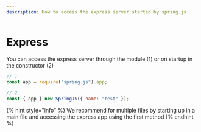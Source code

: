```yaml
---
description: How to access the express server started by spring.js
---
```


# Express

You can access the express server through the module \(1\) or on startup in the constructor \(2\)

```javascript
// 1
const app = require("spring.js").app;

// 2
const { app } new SpringJS({ name: "test" });
```

{% hint style="info" %}
We recommend for multiple files by starting up in a main file and accessing the express app using the first method
{% endhint %}



